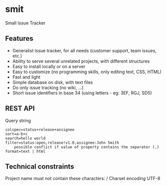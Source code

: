 smit
====

Small Issue Tracker


Features
--------

- Generalist issue tracker, for all needs (customer support, team issues, etc.)
- Ability to serve several unrelated projects, with different structures
- Easy to install locally or on a server
- Easy to customize (no programming skills, only editing text, CSS, HTML)
- Fast and light
- Simple database on disk, with text files
- Do only issue tracking (no wiki, ...)
- Short issue identifiers in base 34 (using letters - eg: 3EF, RGJ, SD5)


REST API
--------

Query string
    
    colspec=status+release+assignee
    sort=a-b+c
    search=hello world
    filter=status:open,release!v1.0,assignee:John Smith
        possible conflict if value of property contains the separator (,)
    format=text | html



Technical constraints
---------------------
Project name must not contain these characters: /
Charset encoding UTF-8
